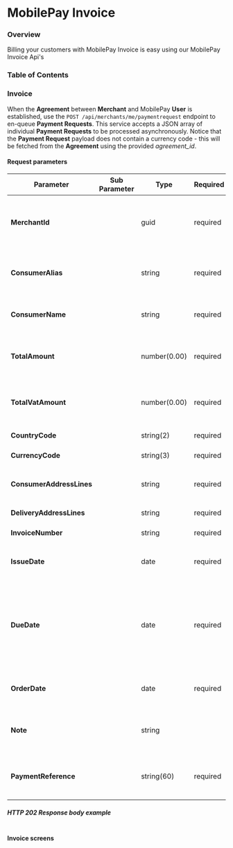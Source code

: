 # MobilePay Invoice

### Overview

Billing your customers with MobilePay Invoice is easy using our MobilePay Invoice Api's

### Table of Contents

### Invoice

When the **Agreement** between **Merchant** and MobilePay **User** is established, use the `POST /api/merchants/me/paymentrequest` endpoint to en-queue **Payment Requests**. This service accepts a JSON array of individual **Payment Requests** to be processed asynchronously. Notice that the **Payment Request** payload does not contain a currency code - this will be fetched from the **Agreement** using the provided *agreement_id*.

#### Request parameters

|Parameter             |Sub Parameter |Type        |Required  |Description                                       |Valid values|
|----------------------|--------------|------------|----------|--------------------------------------------------|------------|
|**MerchantId**        |              |guid        | required |*MobilePay agreement identifying the unique Merchant in MobilePay||
|**ConsumerAlias**     |              |string      | required |*Mobile no. of the MobilePay user to be invoiced *||
|**ConsumerName**      |              |string      | required |*Full name of the MobilePay user *||
|**TotalAmount**       |              |number(0.00)| required |*The requested amount to be paid.*|>= 0.00, decimals separated with a dot.|
|**TotalVatAmount**    |              |number(0.00)| required |*VAT amount*|>= 0.00, decimals separated with a dot.|
|**CountryCode**       |              |string(2)   | required |*Country code*| eg. DK |
|**CurrencyCode**      |              |string(3)   | required |*Currency code*| eg. DKK |
|**ConsumerAddressLines**|            |string      | required |*Address of consumer receiving the invoice*||
|**DeliveryAddressLines**|            |string      | required |*Delivery address*||
|**InvoiceNumber**     |              |string      | required |*Invoice Number*||
|**IssueDate**         |              |date        | required |*Issue date of invoice*|ISO date format: yyyy-MM-dd|
|**DueDate**           |              |date        | required |*Payment due date. Must be between today and +400 days ahead, otherwise the Request will be declined.*|ISO date format: yyyy-MM-dd|
|**OrderDate**         |              |date        | required |*Order date of invoice*|ISO date format: yyyy-MM-dd|
|**Note**              |              |string      |          |*Free text of additional information to the consumer*||
|**PaymentReference**  |              |string(60)  | required |*Reference used on the payment to do reconsilitaion*||


##### HTTP 202 Response body example
```
```

#### Invoice screens

    
